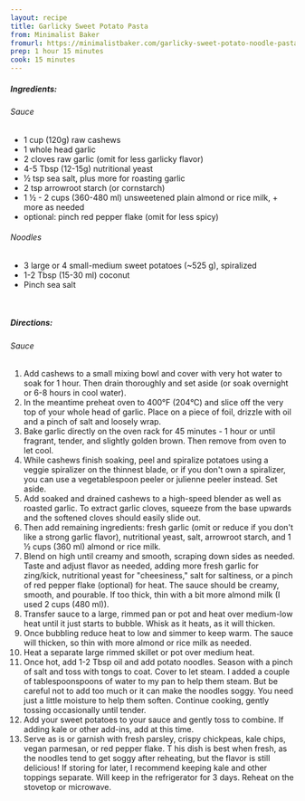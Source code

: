 ```yaml
---
layout: recipe
title: Garlicky Sweet Potato Pasta
from: Minimalist Baker
fromurl: https://minimalistbaker.com/garlicky-sweet-potato-noodle-pasta-8-ingredients/
prep: 1 hour 15 minutes
cook: 15 minutes
---
```


##### Ingredients:

###### Sauce

* 1 cup (120g) raw cashews
* 1 whole head garlic
* 2 cloves raw garlic (omit for less garlicky flavor)
* 4-5 Tbsp (12-15g) nutritional yeast
* ½ tsp sea salt, plus more for roasting garlic
* 2 tsp arrowroot starch (or cornstarch)
* 1 ½ - 2 cups (360-480 ml) unsweetened plain almond or rice milk, + more as needed
* optional: pinch red pepper flake (omit for less spicy)

###### Noodles

* 3 large or 4 small-medium sweet potatoes (~525 g), spiralized
* 1-2 Tbsp (15-30 ml) coconut
* Pinch sea salt

<br>

##### Directions:

###### Sauce
1. Add cashews to a small mixing bowl and cover with very hot water to soak for 1 hour. Then drain thoroughly and set aside (or soak overnight or 6-8 hours in cool water).
2. In the meantime preheat oven to 400°F (204°C) and slice off the very top of your whole head of garlic. Place on a piece of foil, drizzle with oil and a pinch of salt and loosely wrap. 
3. Bake garlic directly on the oven rack for 45 minutes - 1 hour or until fragrant, tender, and slightly golden brown. Then remove from oven to let cool.
4. While cashews finish soaking, peel and spiralize potatoes using a veggie spiralizer on the thinnest blade, or if you don't own a spiralizer, you can use a vegetablespoon peeler or julienne peeler instead. Set aside.
5. Add soaked and drained cashews to a high-speed blender as well as roasted garlic. To extract garlic cloves, squeeze from the base upwards and the softened cloves should easily slide out. 
6. Then add remaining ingredients: fresh garlic (omit or reduce if you don't like a strong garlic flavor), nutritional yeast, salt, arrowroot starch, and 1 ½ cups (360 ml) almond or rice milk.
7. Blend on high until creamy and smooth, scraping down sides as needed. Taste and adjust flavor as needed, adding more fresh garlic for zing/kick, nutritional yeast for "cheesiness," salt for saltiness, or a pinch of red pepper flake (optional) for heat. The sauce should be creamy, smooth, and pourable. If too thick, thin with a bit more almond milk (I used 2 cups (480 ml)).
8. Transfer sauce to a large, rimmed pan or pot and heat over medium-low heat until it just starts to bubble. Whisk as it heats, as it will thicken. 
9. Once bubbling reduce heat to low and simmer to keep warm. The sauce will thicken, so thin with more almond or rice milk as needed.
10. Heat a separate large rimmed skillet or pot over medium heat. 
11. Once hot, add 1-2 Tbsp oil and add potato noodles. Season with a pinch of salt and toss with tongs to coat. Cover to let steam. I added a couple of tablespoonspoons of water to my pan to help them steam. But be careful not to add too much or it can make the noodles soggy. You need just a little moisture to help them soften. Continue cooking, gently tossing occasionally until tender.
12. Add your sweet potatoes to your sauce and gently toss to combine. If adding kale or other add-ins, add at this time.
13. Serve as is or garnish with fresh parsley, crispy chickpeas, kale chips, vegan parmesan, or red pepper flake.
T
his dish is best when fresh, as the noodles tend to get soggy after reheating, but the flavor is still delicious! If storing for later, I recommend keeping kale and other toppings separate. Will keep in the refrigerator for 3 days. Reheat on the stovetop or microwave.
